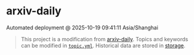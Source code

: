 # arxiv-daily
 Automated deployment @ 2025-10-19 09:41:11 Asia/Shanghai
> This project is a modification from [arxiv-daily](https://github.com/beiyuouo/arxiv-daily/). Topics and keywords can be modified in [`topic.yml`](https://github.com/pydl/arxiv-daily/blob/main/database/topic.yml).
> Historical data are stored in [storage](https://github.com/pydl/arxiv-daily/blob/main/database/storage).

